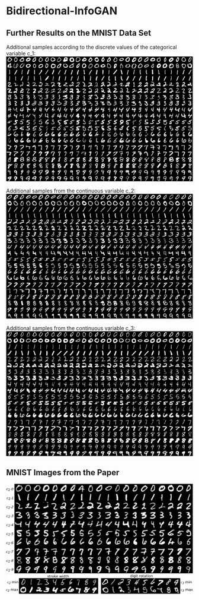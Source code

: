 # Bidirectional-InfoGAN

## Further Results on the MNIST Data Set
Additional samples according to the discrete values of the categorical variable c_1:
![](./imgs/mnist/mnist_disc.png)

Additional samples from the continuous variable c_2:
![](./imgs/mnist/mnist_cont_c1.png)

Additional samples from the continuous variable c_3:
![](./imgs/mnist/mnist_cont_c2.png)

## MNIST Images from the Paper

![](./imgs/imgs_paper/mnist/mnist_disc.png)
![](./imgs/imgs_paper/mnist/mnist_cont.png)
